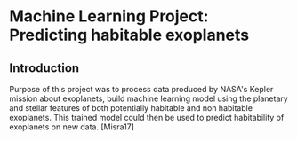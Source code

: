 # Machine Learning Project: Predicting habitable exoplanets

Introduction
------------

Purpose of this project was to process data produced by NASA's Kepler mission about exoplanets, build machine learning model using the planetary and stellar features of both potentially habitable and non habitable exoplanets. This trained model could then be used to predict habitability of exoplanets on new data. [Misra17]
